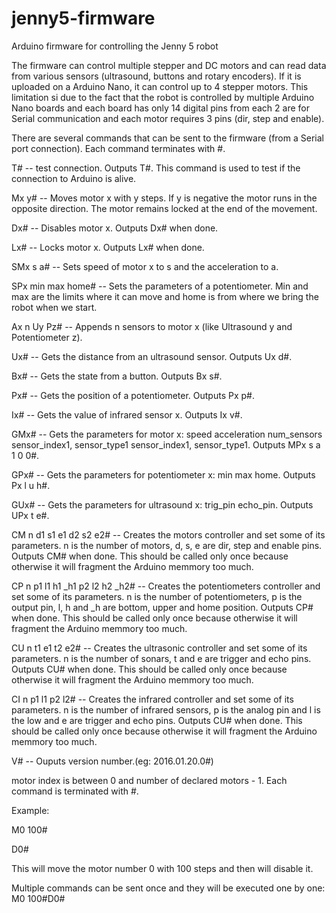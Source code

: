 # jenny5-firmware
Arduino firmware for controlling the Jenny 5 robot

The firmware can control multiple stepper and DC motors and can read data from various sensors (ultrasound, buttons and rotary encoders). If it is uploaded on a Arduino Nano, it can control up to 4 stepper motors. This limitation si due to the fact that the robot is controlled by multiple Arduino Nano boards and each board has only 14 digital pins from each 2 are for Serial communication and each motor requires 3 pins (dir, step and enable).

There are several commands that can be sent to the firmware (from a Serial port connection). Each command terminates with #.

T# -- test connection. Outputs T#. This command is used to test if the connection to Arduino is alive.

Mx y# -- Moves motor x with y steps. If y is negative the motor runs in the opposite direction. The motor remains locked at the end of the movement.

Dx# -- Disables motor x. Outputs Dx# when done.

Lx# -- Locks motor x. Outputs Lx# when done.

SMx s a# -- Sets speed of motor x to s and the acceleration to a.

SPx min max home# -- Sets the parameters of a potentiometer. Min and max are the limits where it can move and home is from where we bring the robot when we start.

Ax n Uy Pz# -- Appends n sensors to motor x (like Ultrasound y and Potentiometer z).

Ux# -- Gets the distance from an ultrasound sensor. Outputs Ux d#.

Bx# -- Gets the state from a button. Outputs Bx s#.

Px# -- Gets the position of a potentiometer.  Outputs Px p#.

Ix# -- Gets the value of infrared sensor x. Outputs Ix v#.

GMx# -- Gets the parameters for motor x: speed acceleration num_sensors sensor_index1, sensor_type1 sensor_index1, sensor_type1. Outputs MPx s a 1 0 0#.

GPx# -- Gets the parameters for potentiometer x: min max home. Outputs Px l u h#.

GUx# -- Gets the parameters for ultrasound x: trig_pin echo_pin. Outputs UPx t e#.

CM n d1 s1 e1 d2 s2 e2# -- Creates the motors controller and set some of its parameters. n is the number of motors, d, s, e are dir, step and enable pins. Outputs CM# when done. This should be called only once because otherwise it will fragment the Arduino memmory too much.

CP n p1 l1 h1 _h1 p2 l2 h2 _h2# -- Creates the potentiometers controller and set some of its parameters. n is the number of potentiometers, p is the output pin, l, h and _h are bottom, upper and home position. Outputs CP# when done. This should be called only once because otherwise it will fragment the Arduino memmory too much.

CU n t1 e1 t2 e2# -- Creates the ultrasonic controller and set some of its parameters. n is the number of sonars, t and e are trigger and echo pins. Outputs CU# when done. This should be called only once because otherwise it will fragment the Arduino memmory too much.

CI n p1 l1 p2 l2# -- Creates the infrared controller and set some of its parameters. n is the number of infrared sensors, p is the analog pin and l is the low and e are trigger and echo pins. Outputs CU# when done. This should be called only once because otherwise it will fragment the Arduino memmory too much.

V# -- Ouputs version number.(eg: 2016.01.20.0#)
  
motor index is between 0 and number of declared motors - 1.
Each command is terminated with #.

Example:

M0 100#

D0#

This will move the motor number 0 with 100 steps and then will disable it.

Multiple commands can be sent once and they will be executed one by one: M0 100#D0#
